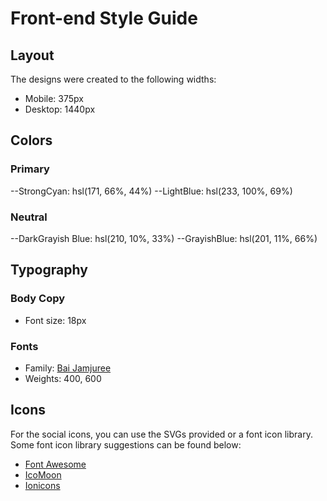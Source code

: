 # Front-end Style Guide

## Layout

The designs were created to the following widths:

- Mobile: 375px
- Desktop: 1440px

## Colors

### Primary

--StrongCyan: hsl(171, 66%, 44%)
--LightBlue: hsl(233, 100%, 69%)

### Neutral

--DarkGrayish Blue: hsl(210, 10%, 33%)
--GrayishBlue: hsl(201, 11%, 66%)

## Typography

### Body Copy

- Font size: 18px

### Fonts

- Family: [Bai Jamjuree](https://fonts.google.com/specimen/Bai+Jamjuree)
- Weights: 400, 600

## Icons

For the social icons, you can use the SVGs provided or a font icon library. Some font icon library suggestions can be found below:

- [Font Awesome](https://fontawesome.com)
- [IcoMoon](https://icomoon.io)
- [Ionicons](https://ionicons.com)